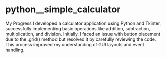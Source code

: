 # python__simple_calculator
My Progress I developed a calculator application using Python and Tkinter, successfully implementing basic operations  like addition, subtraction, multiplication, and division. Initially, I faced an issue with button placement due to the .grid() method but resolved it by carefully reviewing the code. This process improved my understanding of GUI layouts and event handling.
